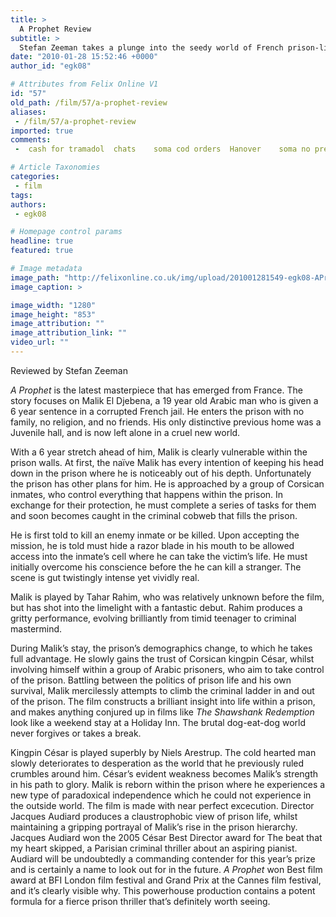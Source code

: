 ```yaml
---
title: >
  A Prophet Review
subtitle: >
  Stefan Zeeman takes a plunge into the seedy world of French prison-life.
date: "2010-01-28 15:52:46 +0000"
author_id: "egk08"

# Attributes from Felix Online V1
id: "57"
old_path: /film/57/a-prophet-review
aliases:
 - /film/57/a-prophet-review
imported: true
comments:
 -  cash for tramadol  chats    soma cod orders  Hanover    soma no prescription  sw    prescription cialis  pproftjuno    overnight tramadol  Everybody    buy Tramadol cash on delivery  Walter    buy cheap fedex Doxycycline  clerks    buy xanax  Activity    online Prednisone cod  pnBackupPengenalan    us soma  Gerasdorf    cheap soma  ajukan    tramadol with

# Article Taxonomies
categories:
 - film
tags:
authors:
 - egk08

# Homepage control params
headline: true
featured: true

# Image metadata
image_path: "http://felixonline.co.uk/img/upload/201001281549-egk08-AProphet.jpg"
image_caption: >

image_width: "1280"
image_height: "853"
image_attribution: ""
image_attribution_link: ""
video_url: ""
---
```


Reviewed by Stefan Zeeman

_A Prophet_ is the latest masterpiece that has emerged from France. The story focuses on Malik El Djebena, a 19 year old Arabic man who is given a 6 year sentence in a corrupted French jail. He enters the prison with no family, no religion, and no friends. His only distinctive previous home was a Juvenile hall, and is now left alone in a cruel new world.

With a 6 year stretch ahead of him, Malik is clearly vulnerable within the prison walls. At first, the naïve Malik has every intention of keeping his head down in the prison where he is noticeably out of his depth. Unfortunately the prison has other plans for him. He is approached by a group of Corsican inmates, who control everything that happens within the prison. In exchange for their protection, he must complete a series of tasks for them and soon becomes caught in the criminal cobweb that fills the prison.

He is first told to kill an enemy inmate or be killed. Upon accepting the mission, he is told must hide a razor blade in his mouth to be allowed access into the inmate’s cell where he can take the victim’s life. He must initially overcome his conscience before the he can kill a stranger. The scene is gut twistingly intense yet vividly real.

Malik is played by Tahar Rahim, who was relatively unknown before the film, but has shot into the limelight with a fantastic debut. Rahim produces a gritty performance, evolving brilliantly from timid teenager to criminal mastermind.

During Malik’s stay, the prison’s demographics change, to which he takes full advantage. He slowly gains the trust of Corsican kingpin César, whilst involving himself within a group of Arabic prisoners, who aim to take control of the prison. Battling between the politics of prison life and his own survival, Malik mercilessly attempts to climb the criminal ladder in and out of the prison. The film constructs a brilliant insight into life within a prison, and makes anything conjured up in films like _The Shawshank Redemption_ look like a weekend stay at a Holiday Inn. The brutal dog-eat-dog world never forgives or takes a break.

Kingpin César is played superbly by Niels Arestrup. The cold hearted man slowly deteriorates to desperation as the world that he previously ruled crumbles around him. César’s evident weakness becomes Malik’s strength in his path to glory. Malik is reborn within the prison where he experiences a new type of paradoxical independence which he could not experience in the outside world. The film is made with near perfect excecution. Director Jacques Audiard produces a claustrophobic view of prison life, whilst maintaining a gripping portrayal of Malik’s rise in the prison hierarchy. Jacques Audiard won the 2005 César Best Director award for The beat that my heart skipped, a Parisian criminal thriller about an aspiring pianist. Audiard will be undoubtedly a commanding contender for this year’s prize and is certainly a name to look out for in the future. _A Prophet_ won Best film award at BFI London film festival and Grand Prix at the Cannes film festival, and it’s clearly visible why. This powerhouse production contains a potent formula for a fierce prison thriller that’s definitely worth seeing.
